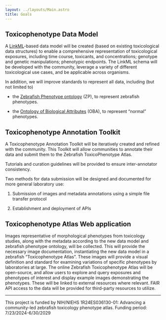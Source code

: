```yaml
---
layout: ../layouts/Main.astro
title: Goals
---
```


## Toxicophenotype Data Model

A [LinkML](https://linkml.io/)-based data model will be created (based on existing toxicological data structures) to enable a comprehensive representation of toxicological exposures, including time course, toxicants, and concentrations; genotype and genetic manipulations; phenotypic endpoints. The LinkML schema will be developed with the community, leverage a variety of different toxicological use cases, and be applicable across organisms.  

In addition, we will improve standards to represent all data, including (but not limited to)

* the [Zebrafish Phenotype ontology](https://github.com/obophenotype/zebrafish-phenotype-ontology) (ZP), to represent zebrafish phenotypes. 

* the [Ontology of Biological Attributes](https://github.com/obophenotype/bio-attribute-ontology) (OBA), to represent “normal” phenotypes.


## Toxicophenotype Annotation Toolkit

A Toxicophenotype Annotation Toolkit will be iteratively created and refined with the community. This Toolkit will allow communities to annotate their data and submit them to the Zebrafish ToxicoPhenotype Atlas. 

Tutorials and curation guidelines will be provided to ensure inter-annotator consistency. 

Two methods for data submission will be designed and documented for more general laboratory use: 

1. Submission of images and metadata annotations using a simple file transfer protocol

2. Establishment and deployment of APIs  


## Toxicophenotype Atlas Web application

Images representative of morphological phenotypes from toxicology studies, along with the metadata according to the new data model and zebrafish phenotype ontology, will be collected. This will provide the necessary image documentation, instantiating the new data model in a zebrafish “Toxicophenotype Atlas”. These images will provide a visual definition and standard for examining variations of specific phenotypes by laboratories at large. The online Zebrafish Toxicophenotype Atlas will be open-source, and allow users to explore and query exposures and phenotypes of interest and display example images demonstrating the phenotypes. These will be linked to external resources where relevant. FAIR API access to the data will be provided for third-party resources to utilize.

---

This project is funded by NIH/NIEHS 1R24ES036130-01: Advancing a community-led zebrafish toxicology phenotype atlas.
Funding period: 7/23/2024-6/30/2029
